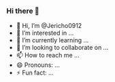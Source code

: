 ### Hi there 👋

<!--
**Jericho0912/Jericho0912** is a ✨ _special_ ✨ repository because its `README.md` (this file) appears on your GitHub profile.
-->
- 👋 Hi, I’m @Jericho0912
- 👀 I’m interested in ...
- 🌱 I’m currently learning ...
- 💞️ I’m looking to collaborate on ...
- 📫 How to reach me ...
- 😄 Pronouns: ...
- ⚡ Fun fact: ...
